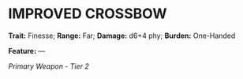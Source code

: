 # IMPROVED CROSSBOW

**Trait:** Finesse; **Range:** Far; **Damage:** d6+4 phy; **Burden:** One-Handed

**Feature:** —

*Primary Weapon - Tier 2*
